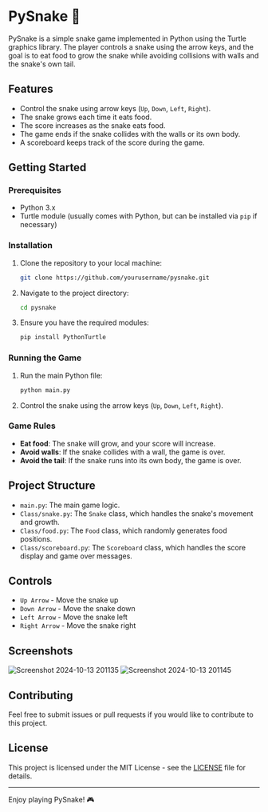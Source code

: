 # PySnake 🐍

PySnake is a simple snake game implemented in Python using the Turtle graphics library. The player controls a snake using the arrow keys, and the goal is to eat food to grow the snake while avoiding collisions with walls and the snake's own tail.

## Features

- Control the snake using arrow keys (`Up`, `Down`, `Left`, `Right`).
- The snake grows each time it eats food.
- The score increases as the snake eats food.
- The game ends if the snake collides with the walls or its own body.
- A scoreboard keeps track of the score during the game.

## Getting Started

### Prerequisites

- Python 3.x
- Turtle module (usually comes with Python, but can be installed via `pip` if necessary)

### Installation

1. Clone the repository to your local machine:

    ```bash
    git clone https://github.com/yourusername/pysnake.git
    ```

2. Navigate to the project directory:

    ```bash
    cd pysnake
    ```

3. Ensure you have the required modules:

    ```bash
    pip install PythonTurtle
    ```

### Running the Game

1. Run the main Python file:

    ```bash
    python main.py
    ```

2. Control the snake using the arrow keys (`Up`, `Down`, `Left`, `Right`).

### Game Rules

- **Eat food**: The snake will grow, and your score will increase.
- **Avoid walls**: If the snake collides with a wall, the game is over.
- **Avoid the tail**: If the snake runs into its own body, the game is over.

## Project Structure

- `main.py`: The main game logic.
- `Class/snake.py`: The `Snake` class, which handles the snake's movement and growth.
- `Class/food.py`: The `Food` class, which randomly generates food positions.
- `Class/scoreboard.py`: The `Scoreboard` class, which handles the score display and game over messages.

## Controls

- `Up Arrow` - Move the snake up
- `Down Arrow` - Move the snake down
- `Left Arrow` - Move the snake left
- `Right Arrow` - Move the snake right

## Screenshots
![Screenshot 2024-10-13 201135](https://github.com/user-attachments/assets/bc048c66-344e-4116-bf83-1bb11514e037)
![Screenshot 2024-10-13 201145](https://github.com/user-attachments/assets/6368175f-8845-44ff-999d-b6c7d9208536)


## Contributing

Feel free to submit issues or pull requests if you would like to contribute to this project.

## License

This project is licensed under the MIT License - see the [LICENSE](LICENSE) file for details.

---

Enjoy playing PySnake! 🎮
